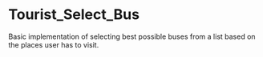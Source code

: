 # Tourist_Select_Bus

Basic implementation of selecting best possible buses from a list based on the places user has to visit.
